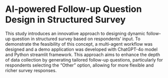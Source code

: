 # AI-powered Follow-up Question Design in Structured Survey 

This study introduces an innovative approach to designing dynamic follow-up question in structured survey based on respondents’ input. To demonstrate the feasibility of this concept, a multi-agent workflow was designed and a demo application was developed with ChatGPT-4o model and Python streamlit framework. This approach aims to enhance the depth of data collection by generating tailored follow-up questions, particularly for respondents selecting the “Other” option, allowing for more flexible and richer survey responses.

